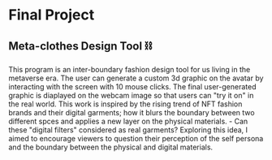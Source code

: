 # Final Project
## Meta-clothes Design Tool ⛓
This program is an inter-boundary fashion design tool for us living in the metaverse era. The user can generate a custom 3d graphic on the avatar by interacting with the screen with 10 mouse clicks. The final user-generated graphic is diaplayed on the webcam image so that users can "try it on" in the real world. This work is inspired by the rising trend of NFT fashion brands and their digital garments; how it blurs the boundary between two different spces and applies a new layer on the physical materials. - Can these "digital filters" considered as real garments? Exploring this idea, I aimed to encourage viewers to question their perception of the self persona and the boundary between the physical and digital materials. 

